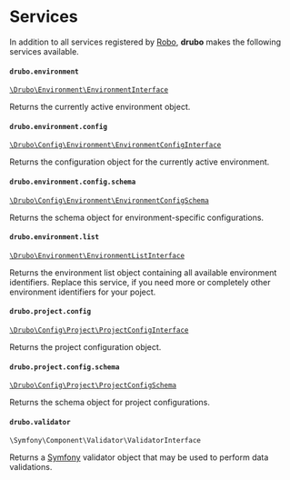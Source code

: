 # Services

In addition to all services registered by [Robo][robo], **drubo** makes the 
following services available.

#### ```drubo.environment```

[```\Drubo\Environment\EnvironmentInterface```][code.EnvironmentInterface]

Returns the currently active environment object.

#### ```drubo.environment.config```

[```\Drubo\Config\Environment\EnvironmentConfigInterface```][code.EnvironmentConfigInterface]

Returns the configuration object for the currently active environment.

#### ```drubo.environment.config.schema```

[```\Drubo\Config\Environment\EnvironmentConfigSchema```][code.EnvironmentConfigSchema]

Returns the schema object for environment-specific configurations.

#### ```drubo.environment.list```

[```\Drubo\Environment\EnvironmentListInterface```][code.EnvironmentListInterface]

Returns the environment list object containing all available environment 
identifiers. Replace this service, if you need more or completely other 
environment identifiers for your poject.

#### ```drubo.project.config```

[```\Drubo\Config\Project\ProjectConfigInterface```][code.ProjectConfigInterface]

Returns the project configuration object.

#### ```drubo.project.config.schema```

[```\Drubo\Config\Project\ProjectConfigSchema```][code.ProjectConfigSchema]

Returns the schema object for project configurations.

#### ```drubo.validator```

```\Symfony\Component\Validator\ValidatorInterface```

Returns a [Symfony][symfony] validator object that may be used to perform data validations.

[code.EnvironmentConfigInterface]: ../src/Config/Environment/EnvironmentConfigInterface.php
[code.EnvironmentConfigSchema]: ../src/Config/Environment/EnvironmentConfigSchema.php
[code.EnvironmentInterface]: ../src/Environment/EnvironmentInterface.php
[code.EnvironmentListInterface]: ../src/Environment/EnvironmentListInterface.php
[code.ProjectConfigInterface]: ../src/ConfigProject/ProjectConfigInterface.php
[code.ProjectConfigSchema]: ../src/ConfigProject/ProjectConfigSchema.php
[robo]: http://robo.li/
[symfony]: https://symfony.com/
